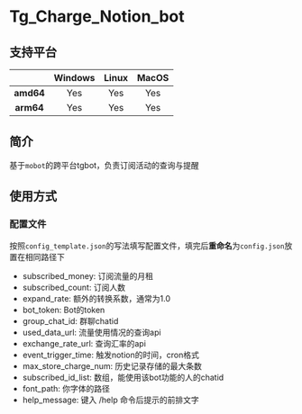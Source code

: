 # Tg_Charge_Notion_bot

## 支持平台

|           | Windows | Linux | MacOS |
| :-------: | :-----: | :---: | :---: |
| **amd64** |   Yes   |  Yes  |  Yes  |
| **arm64** |   Yes   |  Yes  |  Yes  |


## 简介
基于`mobot`的跨平台tgbot，负责订阅活动的查询与提醒

## 使用方式

### 配置文件
按照`config_template.json`的写法填写配置文件，填完后**重命名**为`config.json`放置在相同路径下

- subscribed_money: 订阅流量的月租
- subscribed_count: 订阅人数
- expand_rate: 额外的转换系数，通常为1.0
- bot_token: Bot的token
- group_chat_id: 群聊chatid
- used_data_url: 流量使用情况的查询api
- exchange_rate_url: 查询汇率的api
- event_trigger_time: 触发notion的时间，cron格式
- max_store_charge_num: 历史记录存储的最大条数
- subscribed_id_list: 数组，能使用该bot功能的人的chatid
- font_path: 你字体的路径
- help_message: 键入 /help 命令后提示的前排文字
